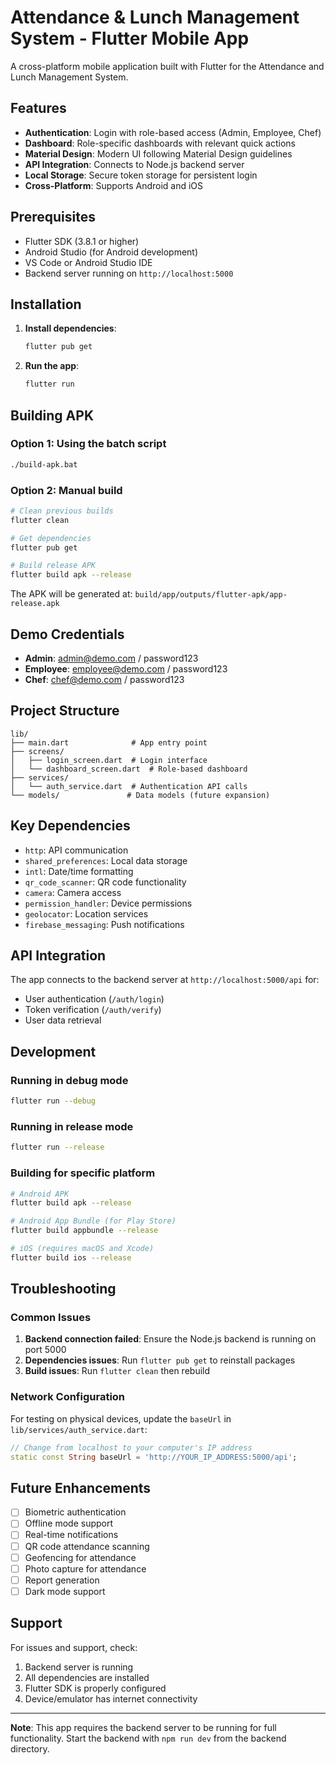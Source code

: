 # Attendance & Lunch Management System - Flutter Mobile App

A cross-platform mobile application built with Flutter for the Attendance and Lunch Management System.

## Features

- **Authentication**: Login with role-based access (Admin, Employee, Chef)
- **Dashboard**: Role-specific dashboards with relevant quick actions
- **Material Design**: Modern UI following Material Design guidelines
- **API Integration**: Connects to Node.js backend server
- **Local Storage**: Secure token storage for persistent login
- **Cross-Platform**: Supports Android and iOS

## Prerequisites

- Flutter SDK (3.8.1 or higher)
- Android Studio (for Android development)
- VS Code or Android Studio IDE
- Backend server running on `http://localhost:5000`

## Installation

1. **Install dependencies**:
   ```bash
   flutter pub get
   ```

2. **Run the app**:
   ```bash
   flutter run
   ```

## Building APK

### Option 1: Using the batch script
```bash
./build-apk.bat
```

### Option 2: Manual build
```bash
# Clean previous builds
flutter clean

# Get dependencies
flutter pub get

# Build release APK
flutter build apk --release
```

The APK will be generated at: `build/app/outputs/flutter-apk/app-release.apk`

## Demo Credentials

- **Admin**: admin@demo.com / password123
- **Employee**: employee@demo.com / password123
- **Chef**: chef@demo.com / password123

## Project Structure

```
lib/
├── main.dart              # App entry point
├── screens/
│   ├── login_screen.dart  # Login interface
│   └── dashboard_screen.dart  # Role-based dashboard
├── services/
│   └── auth_service.dart  # Authentication API calls
└── models/               # Data models (future expansion)
```

## Key Dependencies

- `http`: API communication
- `shared_preferences`: Local data storage
- `intl`: Date/time formatting
- `qr_code_scanner`: QR code functionality
- `camera`: Camera access
- `permission_handler`: Device permissions
- `geolocator`: Location services
- `firebase_messaging`: Push notifications

## API Integration

The app connects to the backend server at `http://localhost:5000/api` for:

- User authentication (`/auth/login`)
- Token verification (`/auth/verify`)
- User data retrieval

## Development

### Running in debug mode
```bash
flutter run --debug
```

### Running in release mode
```bash
flutter run --release
```

### Building for specific platform
```bash
# Android APK
flutter build apk --release

# Android App Bundle (for Play Store)
flutter build appbundle --release

# iOS (requires macOS and Xcode)
flutter build ios --release
```

## Troubleshooting

### Common Issues

1. **Backend connection failed**: Ensure the Node.js backend is running on port 5000
2. **Dependencies issues**: Run `flutter pub get` to reinstall packages
3. **Build issues**: Run `flutter clean` then rebuild

### Network Configuration

For testing on physical devices, update the `baseUrl` in `lib/services/auth_service.dart`:

```dart
// Change from localhost to your computer's IP address
static const String baseUrl = 'http://YOUR_IP_ADDRESS:5000/api';
```

## Future Enhancements

- [ ] Biometric authentication
- [ ] Offline mode support
- [ ] Real-time notifications
- [ ] QR code attendance scanning
- [ ] Geofencing for attendance
- [ ] Photo capture for attendance
- [ ] Report generation
- [ ] Dark mode support

## Support

For issues and support, check:
1. Backend server is running
2. All dependencies are installed
3. Flutter SDK is properly configured
4. Device/emulator has internet connectivity

---

**Note**: This app requires the backend server to be running for full functionality. Start the backend with `npm run dev` from the backend directory.

